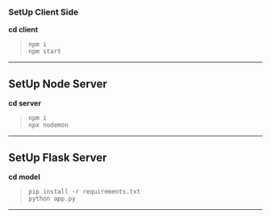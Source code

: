 ### SetUp Client Side  
**cd client**
>```npm i```<br>
> ```npm start```

---

## SetUp Node Server
**cd server**
>```npm i```<br>
>```npx nodemon```

---

## SetUp Flask Server
**cd model**
> ```pip install -r requirements.txt```<br>
> ```python app.py```
---
